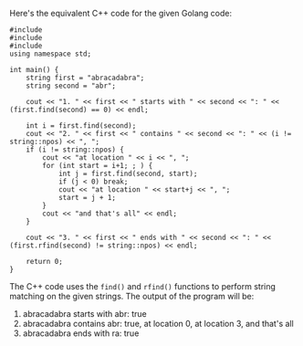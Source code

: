 Here's the equivalent C++ code for the given Golang code:
```
#include 
#include 
#include 
using namespace std;
 
int main() {
    string first = "abracadabra";
    string second = "abr";
    
    cout << "1. " << first << " starts with " << second << ": " << (first.find(second) == 0) << endl;
    
    int i = first.find(second);
    cout << "2. " << first << " contains " << second << ": " << (i != string::npos) << ", ";
    if (i != string::npos) {
        cout << "at location " << i << ", ";
        for (int start = i+1; ; ) {
            int j = first.find(second, start);
            if (j < 0) break;
            cout << "at location " << start+j << ", ";
            start = j + 1;
        }
        cout << "and that's all" << endl;
    }
    
    cout << "3. " << first << " ends with " << second << ": " << (first.rfind(second) != string::npos) << endl;
    
    return 0;
}
```
The C++ code uses the `find()` and `rfind()` functions to perform string matching on the given strings. The output of the program will be:

1. abracadabra starts with abr: true
2. abracadabra contains abr: true, at location 0, at location 3, and that's all
3. abracadabra ends with ra: true


